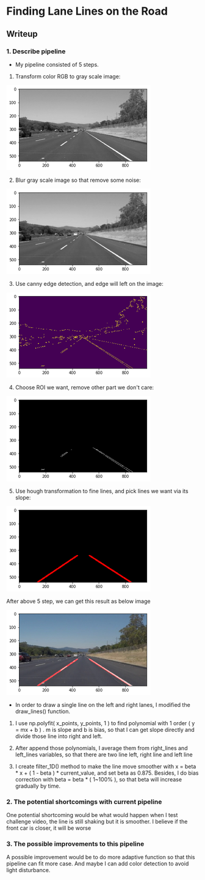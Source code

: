 # **Finding Lane Lines on the Road** 

[//]: # (Image References)
[image1]: ./examples/gray.png "Grayscale"
[image2]: ./examples/blur.png "Blur"
[image3]: ./examples/canny.png "Canny"
[image4]: ./examples/ROI.png "ROI"
[image5]: ./examples/hough.png "Hough Transform"
[image6]: ./examples/result.png "Outcome"

## Writeup

### 1. Describe pipeline

* My pipeline consisted of 5 steps.

1. Transform color RGB to gray scale image:

![alt text][image1]

2. Blur gray scale image so that remove some noise:

![alt text][image2]

3. Use canny edge detection, and edge will left on the image:

![alt text][image3]

4. Choose ROI we want, remove other part we don't care:

![alt text][image4]

5. Use hough transformation to fine lines, and pick lines we want via its slope:

![alt text][image5]

After above 5 step, we can get this result as below image

![alt text][image6]



* In order to draw a single line on the left and right lanes, I modified the draw_lines() function.

1. I use np.polyfit( x_points, y_points, 1 ) to find polynomial with 1 order ( y = mx + b ) .
  m is slope and b is bias, so that I can get slope directly and divide those line into right and left.

2. After append those polynomials, I average them from right_lines and left_lines variables, so that there are two line left, right line and left line

3. I create filter_1D() method to make the line move smoother with x = beta * x + ( 1 - beta ) * current_value, and set beta as 0.875.
  Besides, I do bias correction with beta = beta * ( 1~100% ), so that beta will increase gradually by time.


### 2. The potential shortcomings with current pipeline


One potential shortcoming would be what would happen when I test challenge video, the line is still shaking but it is smoother. I believe if the front car is closer, it will be worse


### 3. The possible improvements to this pipeline

A possible improvement would be to do more adaptive function so that this pipeline can fit more case.
And maybe I can add color detection to avoid light disturbance.
